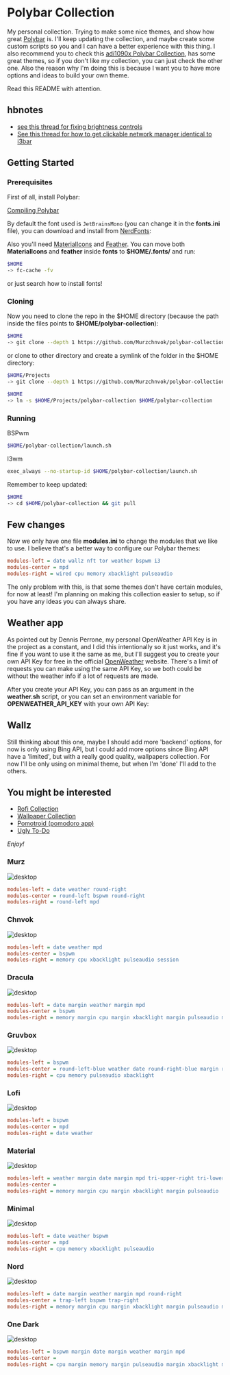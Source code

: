 # Polybar Collection

My personal collection. Trying to make some nice themes, and show how great [Polybar](https://github.com/polybar/polybar) is. I'll keep updating the collection, and maybe create some custom scripts so you and I can have a better experience with this thing. I also recommend you to check this [adi1090x Polybar Collection](https://github.com/adi1090x/polybar-themes), has some great themes, so if you don't like my collection, you can just check the other one. Also the reason why I'm doing this is because I want you to have more options and ideas to build your own theme.

Read this README with attention.

## hbnotes
- [see this thread for fixing brightness controls](https://superuser.com/questions/484678/cant-write-to-file-sys-class-backlight-acpi-video0-brightness-ubuntu)
- [See this thread for how to get clickable network manager identical to i3bar](https://www.reddit.com/r/i3wm/comments/kj2yiz/polybar_or_i3blocks_network_manager_integration/)



## Getting Started

### Prerequisites

First of all, install Polybar:

[Compiling Polybar](https://github.com/polybar/polybar/wiki/Compiling)

By default the font used is `JetBrainsMono` (you can change it in the **fonts.ini** file), you can download and install from [NerdFonts](https://www.nerdfonts.com/font-downloads):

Also you'll need [MaterialIcons](https://github.com/google/material-design-icons) and [Feather](https://feathericons.com/).
You can move both **MaterialIcons** and **feather** inside **fonts** to **$HOME/.fonts/** and run:

```bash
$HOME
-> fc-cache -fv
```

or just search how to install fonts!

### Cloning

Now you need to clone the repo in the \$HOME directory (because the path inside the files points to **$HOME/polybar-collection**):

```bash
$HOME
-> git clone --depth 1 https://github.com/Murzchnvok/polybar-collection
```

or clone to other directory and create a symlink of the folder in the \$HOME directory:

```bash
$HOME/Projects
-> git clone --depth 1 https://github.com/Murzchnvok/polybar-collection

$HOME
-> ln -s $HOME/Projects/polybar-collection $HOME/polybar-collection
```

### Running

BSPwm

```bash
$HOME/polybar-collection/launch.sh
```

I3wm

```bash
exec_always --no-startup-id $HOME/polybar-collection/launch.sh
```

Remember to keep updated:

```bash
$HOME
-> cd $HOME/polybar-collection && git pull
```

## Few changes

Now we only have one file **modules.ini** to change the modules that we like to use. I believe that's a better way to configure our Polybar themes:

```ini
modules-left = date wallz nft tor weather bspwm i3
modules-center = mpd
modules-right = wired cpu memory xbacklight pulseaudio
```

The only problem with this, is that some themes don't have certain modules, for now at least! I'm planning on making this collection easier to setup, so if you have any ideas you can always share.

## Weather app

As pointed out by Dennis Perrone, my personal OpenWeather API Key is in the project as a constant, and I did this intentionally so it just works, and it's fine if you want to use it the same as me, but I'll suggest you to create your own API Key for free in the official [OpenWeather](https://openweathermap.org/api) website. There's a limit of requests you can make using the same API Key, so we both could be without the weather info if a lot of requests are made.

After you create your API Key, you can pass as an argument in the **weather.sh** script, or you can set an environment variable for **OPENWEATHER_API_KEY** with your own API Key:

## Wallz

Still thinking about this one, maybe I should add more 'backend' options, for now is only using Bing API, but I could add more options since Bing API have a 'limited', but with a really good quality, wallpapers collection. For now I'll be only using on minimal theme, but when I'm 'done' I'll add to the others.

## You might be interested

- [Rofi Collection](https://github.com/Murzchnvok/rofi-collection)
- [Wallpaper Collection](https://drive.google.com/drive/folders/1o1qjRgkJtnF_8uGB1z6MRsQUjWinHUsw?usp=sharing)
- [Pomotroid (pomodoro app)](https://github.com/Splode/pomotroid)
- [Ugly To-Do](https://github.com/Murzchnvok/ugly-todo)

_Enjoy!_

### Murz

![desktop](screenshots/murz/desktop.png)

```ini
modules-left = date weather round-right
modules-center = round-left bspwm round-right
modules-right = round-left mpd
```

### Chnvok

![desktop](screenshots/chnvok/desktop.png)

```ini
modules-left = date weather mpd
modules-center = bspwm
modules-right = memory cpu xbacklight pulseaudio session
```

### Dracula

![desktop](screenshots/dracula/desktop.png)

```ini
modules-left = date margin weather margin mpd
modules-center = bspwm
modules-right = memory margin cpu margin xbacklight margin pulseaudio margin battery margin session
```

### Gruvbox

![desktop](screenshots/gruvbox/desktop.png)

```ini
modules-left = bspwm
modules-center = round-left-blue weather date round-right-blue margin round-left mpd round-right
modules-right = cpu memory pulseaudio xbacklight
```

### Lofi

![desktop](screenshots/lofi/desktop.png)

```ini
modules-left = bspwm
modules-center = mpd
modules-right = date weather
```

### Material

![desktop](screenshots/material/desktop.png)

```ini
modules-left = weather margin date margin mpd tri-upper-right tri-lower-left bspwm tri-upper-right
modules-center = 
modules-right = memory margin cpu margin xbacklight margin pulseaudio
```

### Minimal

![desktop](screenshots/minimal/desktop.png)

```ini
modules-left = date weather bspwm
modules-center = mpd
modules-right = cpu memory xbacklight pulseaudio
```

### Nord

![desktop](screenshots/nord/desktop.png)

```ini
modules-left = date margin weather margin mpd round-right
modules-center = trap-left bspwm trap-right
modules-right = memory margin cpu margin xbacklight margin pulseaudio margin wallz margin session
```

### One Dark

![desktop](screenshots/onedark/desktop.png)

```ini
modules-left = bspwm margin date margin weather margin mpd
modules-center =
modules-right = cpu margin memory margin pulseaudio margin xbacklight margin wallz margin session
```
